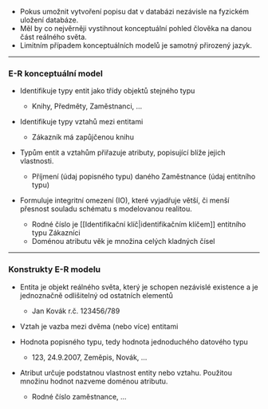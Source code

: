 - Pokus umožnit vytvoření popisu dat v databázi nezávisle na fyzickém uložení databáze.
- Měl by co nejvěrněji vystihnout konceptuální pohled člověka na danou část reálného světa.
- Limitním případem konceptuálních modelů je samotný přirozený jazyk.

---

### E-R konceptuální model
- Identifikuje typy entit jako třídy objektů stejného typu
	- Knihy, Předměty, Zaměstnanci, …

- Identifikuje typy vztahů mezi entitami
	- Zákazník má zapůjčenou knihu

- Typům entit a vztahům přiřazuje atributy, popisující blíže jejich vlastnosti.
	- Příjmení (údaj popisného typu) daného Zaměstnance (údaj entitního typu)

- Formuluje integritní omezení (IO), které vyjadřuje větší, či menší přesnost souladu schématu s modelovanou realitou.
	- Rodné číslo je [[Identifikační klíč|identifikačním klíčem]] entitního typu Zákazníci
	- Doménou atributu věk je množina celých kladných čísel

---

### Konstrukty E-R modelu
- Entita je objekt reálného světa, který je schopen nezávislé existence a je jednoznačně odlišitelný od ostatních elementů
	- Jan Kovák r.č. 123456/789

- Vztah je vazba mezi dvěma (nebo více) entitami

- Hodnota popisného typu, tedy hodnota jednoduchého datového typu
	- 123, 24.9.2007, Zeměpis, Novák, …

- Atribut určuje podstatnou vlastnost entity nebo vztahu. Použitou množinu hodnot nazveme doménou atributu.
	- Rodné číslo zaměstnance, …

